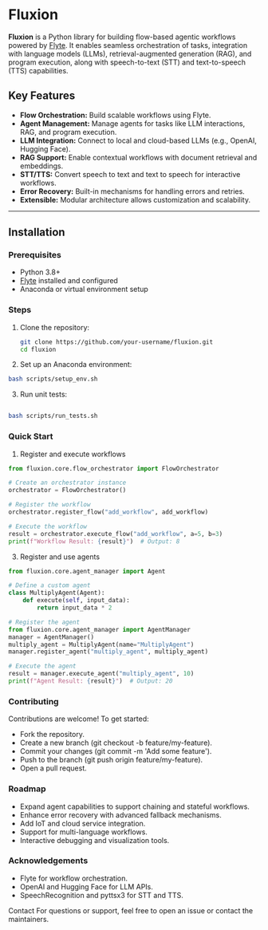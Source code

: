 # Fluxion

**Fluxion** is a Python library for building flow-based agentic workflows powered by [Flyte](https://flyte.org). It enables seamless orchestration of tasks, integration with language models (LLMs), retrieval-augmented generation (RAG), and program execution, along with speech-to-text (STT) and text-to-speech (TTS) capabilities.

## Key Features

- **Flow Orchestration:** Build scalable workflows using Flyte.
- **Agent Management:** Manage agents for tasks like LLM interactions, RAG, and program execution.
- **LLM Integration:** Connect to local and cloud-based LLMs (e.g., OpenAI, Hugging Face).
- **RAG Support:** Enable contextual workflows with document retrieval and embeddings.
- **STT/TTS:** Convert speech to text and text to speech for interactive workflows.
- **Error Recovery:** Built-in mechanisms for handling errors and retries.
- **Extensible:** Modular architecture allows customization and scalability.

---

## Installation

### Prerequisites

- Python 3.8+
- [Flyte](https://flyte.org) installed and configured
- Anaconda or virtual environment setup

### Steps

1. Clone the repository:
   ```bash
   git clone https://github.com/your-username/fluxion.git
   cd fluxion
   ```

2. Set up an Anaconda environment:

```bash
bash scripts/setup_env.sh
```

3. Run unit tests:

```bash

bash scripts/run_tests.sh
```


### Quick Start

1. Register and execute workflows

```python
from fluxion.core.flow_orchestrator import FlowOrchestrator

# Create an orchestrator instance
orchestrator = FlowOrchestrator()

# Register the workflow
orchestrator.register_flow("add_workflow", add_workflow)

# Execute the workflow
result = orchestrator.execute_flow("add_workflow", a=5, b=3)
print(f"Workflow Result: {result}")  # Output: 8

```


3. Register and use agents

```python
from fluxion.core.agent_manager import Agent

# Define a custom agent
class MultiplyAgent(Agent):
    def execute(self, input_data):
        return input_data * 2

# Register the agent
from fluxion.core.agent_manager import AgentManager
manager = AgentManager()
multiply_agent = MultiplyAgent(name="MultiplyAgent")
manager.register_agent("multiply_agent", multiply_agent)

# Execute the agent
result = manager.execute_agent("multiply_agent", 10)
print(f"Agent Result: {result}")  # Output: 20

```


### Contributing
Contributions are welcome! To get started:

- Fork the repository.
- Create a new branch (git checkout -b feature/my-feature).
- Commit your changes (git commit -m 'Add some feature').
- Push to the branch (git push origin feature/my-feature).
- Open a pull request.



### Roadmap
* Expand agent capabilities to support chaining and stateful workflows.
* Enhance error recovery with advanced fallback mechanisms.
* Add IoT and cloud service integration.
* Support for multi-language workflows.
* Interactive debugging and visualization tools.



### Acknowledgements
- Flyte for workflow orchestration.
- OpenAI and Hugging Face for LLM APIs.
- SpeechRecognition and pyttsx3 for STT and TTS.


Contact
For questions or support, feel free to open an issue or contact the maintainers.
